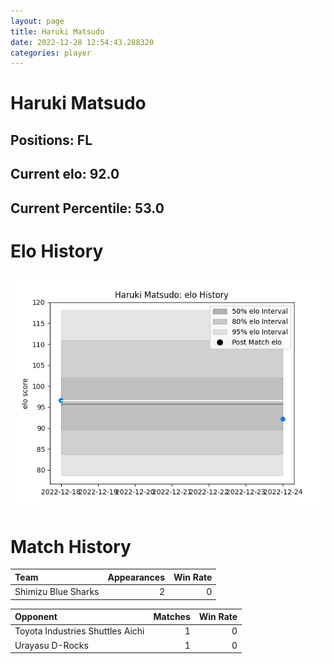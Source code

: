 ```yaml
---  
layout: page  
title: Haruki Matsudo  
date: 2022-12-28 12:54:43.288320  
categories: player  
---
```

# Haruki Matsudo

## Positions: FL

## Current elo: 92.0

## Current Percentile: 53.0

# Elo History


![elo history](history_HarukiMatsudo.png)
# Match History


| Team                |   Appearances |   Win Rate |
|:--------------------|--------------:|-----------:|
| Shimizu Blue Sharks |             2 |          0 |

| Opponent                         |   Matches |   Win Rate |
|:---------------------------------|----------:|-----------:|
| Toyota Industries Shuttles Aichi |         1 |          0 |
| Urayasu D-Rocks                  |         1 |          0 |